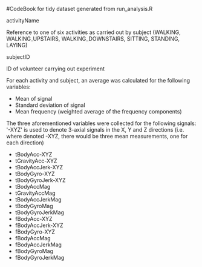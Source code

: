 #CodeBook for tidy dataset generated from run_analysis.R

activityName

Reference to one of six activities as carried out by subject (WALKING, WALKING_UPSTAIRS, WALKING_DOWNSTAIRS, SITTING, STANDING, LAYING)

subjectID

ID of volunteer carrying out experiment

For each activity and subject, an average was calculated for the following variables:

- Mean of signal
- Standard deviation of signal
- Mean frequency (weighted average of the frequency components)

The three aforementioned variables were collected for the following signals:  
'-XYZ' is used to denote 3-axial signals in the X, Y and Z directions (i.e. where denoted -XYZ, there would be three 
mean measurements, one for each direction)

- tBodyAcc-XYZ
- tGravityAcc-XYZ
- tBodyAccJerk-XYZ
- tBodyGyro-XYZ
- tBodyGyroJerk-XYZ
- tBodyAccMag
- tGravityAccMag
- tBodyAccJerkMag
- tBodyGyroMag
- tBodyGyroJerkMag
- fBodyAcc-XYZ
- fBodyAccJerk-XYZ
- fBodyGyro-XYZ
- fBodyAccMag
- fBodyAccJerkMag
- fBodyGyroMag
- fBodyGyroJerkMag
